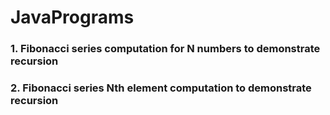# JavaPrograms

### 1. Fibonacci series computation for N numbers to demonstrate recursion
### 2. Fibonacci series Nth element computation to demonstrate recursion

                         